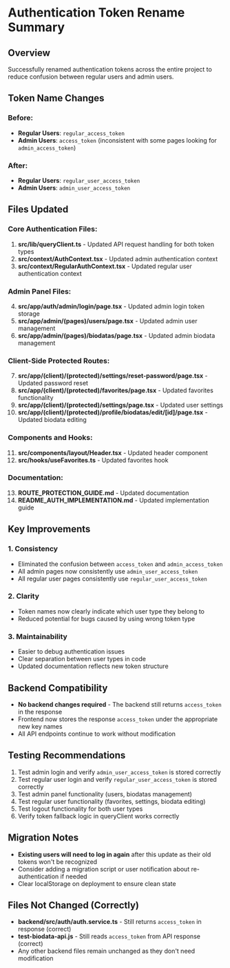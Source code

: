 # Authentication Token Rename Summary

## Overview
Successfully renamed authentication tokens across the entire project to reduce confusion between regular users and admin users.

## Token Name Changes

### Before:
- **Regular Users**: `regular_access_token`
- **Admin Users**: `access_token` (inconsistent with some pages looking for `admin_access_token`)

### After:
- **Regular Users**: `regular_user_access_token`
- **Admin Users**: `admin_user_access_token`

## Files Updated

### Core Authentication Files:
1. **src/lib/queryClient.ts** - Updated API request handling for both token types
2. **src/context/AuthContext.tsx** - Updated admin authentication context
3. **src/context/RegularAuthContext.tsx** - Updated regular user authentication context

### Admin Panel Files:
4. **src/app/auth/admin/login/page.tsx** - Updated admin login token storage
5. **src/app/admin/(pages)/users/page.tsx** - Updated admin user management
6. **src/app/admin/(pages)/biodatas/page.tsx** - Updated admin biodata management

### Client-Side Protected Routes:
7. **src/app/(client)/(protected)/settings/reset-password/page.tsx** - Updated password reset
8. **src/app/(client)/(protected)/favorites/page.tsx** - Updated favorites functionality
9. **src/app/(client)/(protected)/settings/page.tsx** - Updated user settings
10. **src/app/(client)/(protected)/profile/biodatas/edit/[id]/page.tsx** - Updated biodata editing

### Components and Hooks:
11. **src/components/layout/Header.tsx** - Updated header component
12. **src/hooks/useFavorites.ts** - Updated favorites hook

### Documentation:
13. **ROUTE_PROTECTION_GUIDE.md** - Updated documentation
14. **README_AUTH_IMPLEMENTATION.md** - Updated implementation guide

## Key Improvements

### 1. **Consistency**
- Eliminated the confusion between `access_token` and `admin_access_token`
- All admin pages now consistently use `admin_user_access_token`
- All regular user pages consistently use `regular_user_access_token`

### 2. **Clarity**
- Token names now clearly indicate which user type they belong to
- Reduced potential for bugs caused by using wrong token type

### 3. **Maintainability**
- Easier to debug authentication issues
- Clear separation between user types in code
- Updated documentation reflects new token structure

## Backend Compatibility
- **No backend changes required** - The backend still returns `access_token` in the response
- Frontend now stores the response `access_token` under the appropriate new key names
- All API endpoints continue to work without modification

## Testing Recommendations
1. Test admin login and verify `admin_user_access_token` is stored correctly
2. Test regular user login and verify `regular_user_access_token` is stored correctly
3. Test admin panel functionality (users, biodatas management)
4. Test regular user functionality (favorites, settings, biodata editing)
5. Test logout functionality for both user types
6. Verify token fallback logic in queryClient works correctly

## Migration Notes
- **Existing users will need to log in again** after this update as their old tokens won't be recognized
- Consider adding a migration script or user notification about re-authentication if needed
- Clear localStorage on deployment to ensure clean state

## Files Not Changed (Correctly)
- **backend/src/auth/auth.service.ts** - Still returns `access_token` in response (correct)
- **test-biodata-api.js** - Still reads `access_token` from API response (correct)
- Any other backend files remain unchanged as they don't need modification